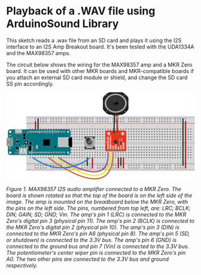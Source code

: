 # Playback of a .WAV file using ArduinoSound Library

This sketch reads a .wav file from an SD card and plays it using the I2S interface to an I2S Amp Breakout board. It's been tested with the UDA1334A and the MAX98357 amps.

The circuit below shows the wiring for the MAX98357 amp and a MKR Zero board. It can be used with other MKR boards and MKR-compatible boards if you attach an external SD card module or shield, and change the SD card SS pin accordingly.


![Figure 1. MAX98357 I2S audio amplifier and a potentiometer connected to a MKR Zero.](../../docs/img/I2S_amp_circuit_MAX98357_potentiometer_bb.png)

*Figure 1. MAX98357 I2S audio amplifier connected to a MKR Zero. The board is shown rotated so that the top of the board is on the left side of the image. The amp is mounted on the breadboard below the MKR Zero, with the pins on the left side. The pins, numbered from top left, are: LRC; BCLK; DIN; GAIN; SD; GND; Vin.  The amp's pin 1 (LRC) is connected to the MKR Zero's digital pin 3 (physical pin 11). The amp's pin 2 (BCLK) is connected to the MKR Zero's digital pin 2 (physical pin 10). The amp's pin 3 (DIN) is connected to the MKR Zero's pin A6 (physical pin 8). The amp's pin 5 (SD, or shutdown) is connected to the 3.3V bus. The amp's pin 6 (GND) is connected to the ground bus and pin 7 (Vin) is connected to the 3.3V  bus. The potentiometer's center wiper pin is connected to the MKR Zero's pin A0. The two other pins are connected to the 3.3V bus and ground respectively.* 
